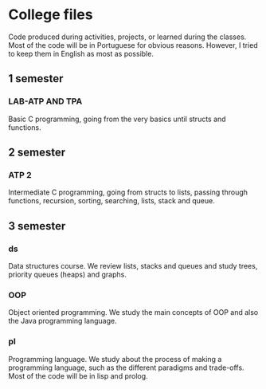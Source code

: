 # College files
Code produced during activities, projects, or learned during the classes. Most of the code will be in Portuguese for obvious reasons. However, I tried to keep them in English as most as possible.

## 1 semester
### LAB-ATP AND TPA
Basic C programming, going from the very basics until structs and functions.

## 2 semester
### ATP 2
Intermediate C programming, going from structs to lists, passing through functions, recursion, sorting, searching, lists, stack and queue.

## 3 semester
### ds
Data structures course. We review lists, stacks and queues and study trees, priority queues (heaps) and graphs.

### OOP
Object oriented programming. We study the main concepts of OOP and also the Java programming language.

### pl
Programming language. We study about the process of making a programming language, such as the different paradigms and trade-offs. Most of the code will be in lisp and prolog.
